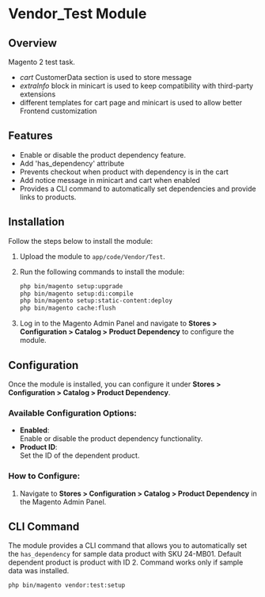 
# Vendor_Test Module

## Overview

Magento 2 test task.
- *cart* CustomerData section is used to store message
- *extraInfo* block in minicart is used to keep compatibility with third-party extensions
- different templates for cart page and minicart is used to allow better Frontend customization

## Features

- Enable or disable the product dependency feature.
- Add 'has_dependency' attribute
- Prevents checkout when product with dependency is in the cart
- Add notice message in minicart and cart when enabled
- Provides a CLI command to automatically set dependencies and provide links to products.

## Installation

Follow the steps below to install the module:

1. Upload the module to `app/code/Vendor/Test`.
2. Run the following commands to install the module:

    ```bash
    php bin/magento setup:upgrade
    php bin/magento setup:di:compile
    php bin/magento setup:static-content:deploy
    php bin/magento cache:flush
    ```

3. Log in to the Magento Admin Panel and navigate to **Stores > Configuration > Catalog > Product Dependency** to configure the module.

## Configuration

Once the module is installed, you can configure it under **Stores > Configuration > Catalog > Product Dependency**.

### Available Configuration Options:

- **Enabled**:  
  Enable or disable the product dependency functionality.
- **Product ID**:  
  Set the ID of the dependent product.

### How to Configure:

1. Navigate to **Stores > Configuration > Catalog > Product Dependency** in the Magento Admin Panel.
## CLI Command
The module provides a CLI command that allows you to automatically set the `has_dependency` for sample data product with SKU 24-MB01. Default dependent product is product with ID 2. 
Command works only if sample data was installed. 

```bash
php bin/magento vendor:test:setup
